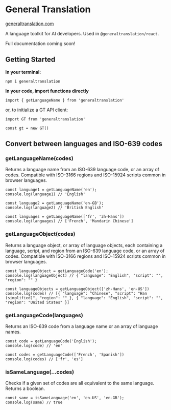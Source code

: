 # General Translation

<a href='https://www.generaltranslation.com' target="_blank">generaltranslation.com</a>

A language toolkit for AI developers. Used in `@generaltranslation/react`.

Full documentation coming soon!

## Getting Started

<b>In your terminal:</b>

```
npm i generaltranslation
```

<b>In your code, import functions directly</b>

```
import { getLanguageName } from 'generaltranslation'
```

or, to initialize a GT API client:

```
import GT from 'generaltranslation'

const gt = new GT()
```

## Convert between languages and ISO-639 codes

### getLanguageName(codes)

Returns a language name from an ISO-639 language code, or an array of codes. Compatible with ISO-3166 regions and ISO-15924 scripts common in browser languages.

```
const language1 = getLanguageName('en');
console.log(language1) // 'English'

const language2 = getLanguageName('en-GB');
console.log(language2) // 'British English'

const languages = getLanguageName(['fr', 'zh-Hans'])
console.log(languages) // ['French', 'Mandarin Chinese']
```

### getLanguageObject(codes)

Returns a language object, or array of language objects, each containing a language, script, and region from an ISO-639 language code, or an array of codes. Compatible with ISO-3166 regions and ISO-15924 scripts common in browser languages.

```
const languageObject = getLanguageCode('en');
console.log(languageObject) // { "language": "English", "script": "", "region": "" }

const languageObjects = getLanguageObject(['zh-Hans', 'en-US'])
console.log(codes) // [{ "language": "Chinese", "script": "Han (simplified)", "region": "" }, { "language": "English", "script": "", "region": "United States" }]
```

### getLanguageCode(languages)

Returns an ISO-639 code from a language name or an array of language names.

```
const code = getLanguageCode('English');
console.log(code) // 'en'

const codes = getLanguageCode(['French', 'Spanish'])
console.log(codes) // ['fr', 'es']
```

### isSameLanguage(...codes)

Checks if a given set of codes are all equivalent to the same language. Returns a boolean.

```
const same = isSameLanguage('en', 'en-US', 'en-GB');
console.log(same) // true
```